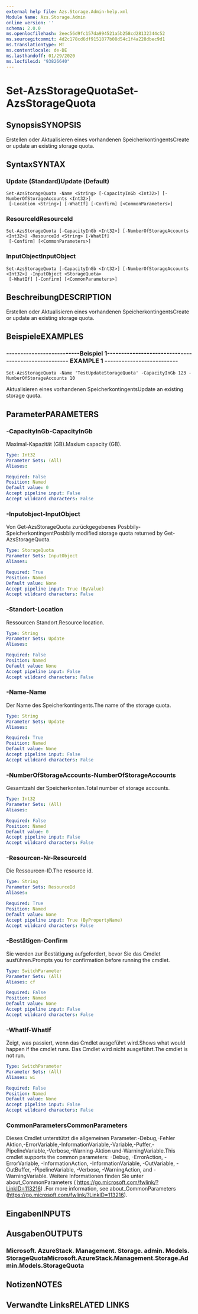 ```yaml
---
external help file: Azs.Storage.Admin-help.xml
Module Name: Azs.Storage.Admin
online version: ''
schema: 2.0.0
ms.openlocfilehash: 2eec56d9fc157da994521a5b258cd28132344c52
ms.sourcegitcommit: 4d2c178cd6df9151877b08d54c1f4a228dbec9d1
ms.translationtype: MT
ms.contentlocale: de-DE
ms.lasthandoff: 01/29/2020
ms.locfileid: "93826640"
---
```

# <span data-ttu-id="8e4f6-101">Set-AzsStorageQuota</span><span class="sxs-lookup"><span data-stu-id="8e4f6-101">Set-AzsStorageQuota</span></span>

## <span data-ttu-id="8e4f6-102">Synopsis</span><span class="sxs-lookup"><span data-stu-id="8e4f6-102">SYNOPSIS</span></span>
<span data-ttu-id="8e4f6-103">Erstellen oder Aktualisieren eines vorhandenen Speicherkontingents</span><span class="sxs-lookup"><span data-stu-id="8e4f6-103">Create or update an existing storage quota.</span></span>

## <span data-ttu-id="8e4f6-104">Syntax</span><span class="sxs-lookup"><span data-stu-id="8e4f6-104">SYNTAX</span></span>

### <span data-ttu-id="8e4f6-105">Update (Standard)</span><span class="sxs-lookup"><span data-stu-id="8e4f6-105">Update (Default)</span></span>
```
Set-AzsStorageQuota -Name <String> [-CapacityInGb <Int32>] [-NumberOfStorageAccounts <Int32>]
 [-Location <String>] [-WhatIf] [-Confirm] [<CommonParameters>]
```

### <span data-ttu-id="8e4f6-106">ResourceId</span><span class="sxs-lookup"><span data-stu-id="8e4f6-106">ResourceId</span></span>
```
Set-AzsStorageQuota [-CapacityInGb <Int32>] [-NumberOfStorageAccounts <Int32>] -ResourceId <String> [-WhatIf]
 [-Confirm] [<CommonParameters>]
```

### <span data-ttu-id="8e4f6-107">InputObject</span><span class="sxs-lookup"><span data-stu-id="8e4f6-107">InputObject</span></span>
```
Set-AzsStorageQuota [-CapacityInGb <Int32>] [-NumberOfStorageAccounts <Int32>] -InputObject <StorageQuota>
 [-WhatIf] [-Confirm] [<CommonParameters>]
```

## <span data-ttu-id="8e4f6-108">Beschreibung</span><span class="sxs-lookup"><span data-stu-id="8e4f6-108">DESCRIPTION</span></span>
<span data-ttu-id="8e4f6-109">Erstellen oder Aktualisieren eines vorhandenen Speicherkontingents</span><span class="sxs-lookup"><span data-stu-id="8e4f6-109">Create or update an existing storage quota.</span></span>

## <span data-ttu-id="8e4f6-110">Beispiele</span><span class="sxs-lookup"><span data-stu-id="8e4f6-110">EXAMPLES</span></span>

### <span data-ttu-id="8e4f6-111">--------------------------Beispiel 1--------------------------</span><span class="sxs-lookup"><span data-stu-id="8e4f6-111">-------------------------- EXAMPLE 1 --------------------------</span></span>
```
Set-AzsStorageQuota -Name 'TestUpdateStorageQuota' -CapacityInGb 123 -NumberOfStorageAccounts 10
```

<span data-ttu-id="8e4f6-112">Aktualisieren eines vorhandenen Speicherkontingents</span><span class="sxs-lookup"><span data-stu-id="8e4f6-112">Update an existing storage quota.</span></span>

## <span data-ttu-id="8e4f6-113">Parameter</span><span class="sxs-lookup"><span data-stu-id="8e4f6-113">PARAMETERS</span></span>

### <span data-ttu-id="8e4f6-114">-CapacityInGb</span><span class="sxs-lookup"><span data-stu-id="8e4f6-114">-CapacityInGb</span></span>
<span data-ttu-id="8e4f6-115">Maximal-Kapazität (GB).</span><span class="sxs-lookup"><span data-stu-id="8e4f6-115">Maxium capacity (GB).</span></span>

```yaml
Type: Int32
Parameter Sets: (All)
Aliases: 

Required: False
Position: Named
Default value: 0
Accept pipeline input: False
Accept wildcard characters: False
```

### <span data-ttu-id="8e4f6-116">-Inputobject</span><span class="sxs-lookup"><span data-stu-id="8e4f6-116">-InputObject</span></span>
<span data-ttu-id="8e4f6-117">Von Get-AzsStorageQuota zurückgegebenes Posbbily-Speicherkontingent</span><span class="sxs-lookup"><span data-stu-id="8e4f6-117">Posbbily modified storage quota returned by Get-AzsStorageQuota.</span></span>

```yaml
Type: StorageQuota
Parameter Sets: InputObject
Aliases: 

Required: True
Position: Named
Default value: None
Accept pipeline input: True (ByValue)
Accept wildcard characters: False
```

### <span data-ttu-id="8e4f6-118">-Standort</span><span class="sxs-lookup"><span data-stu-id="8e4f6-118">-Location</span></span>
<span data-ttu-id="8e4f6-119">Ressourcen Standort.</span><span class="sxs-lookup"><span data-stu-id="8e4f6-119">Resource location.</span></span>

```yaml
Type: String
Parameter Sets: Update
Aliases: 

Required: False
Position: Named
Default value: None
Accept pipeline input: False
Accept wildcard characters: False
```

### <span data-ttu-id="8e4f6-120">-Name</span><span class="sxs-lookup"><span data-stu-id="8e4f6-120">-Name</span></span>
<span data-ttu-id="8e4f6-121">Der Name des Speicherkontingents.</span><span class="sxs-lookup"><span data-stu-id="8e4f6-121">The name of the storage quota.</span></span>

```yaml
Type: String
Parameter Sets: Update
Aliases: 

Required: True
Position: Named
Default value: None
Accept pipeline input: False
Accept wildcard characters: False
```

### <span data-ttu-id="8e4f6-122">-NumberOfStorageAccounts</span><span class="sxs-lookup"><span data-stu-id="8e4f6-122">-NumberOfStorageAccounts</span></span>
<span data-ttu-id="8e4f6-123">Gesamtzahl der Speicherkonten.</span><span class="sxs-lookup"><span data-stu-id="8e4f6-123">Total number of storage accounts.</span></span>

```yaml
Type: Int32
Parameter Sets: (All)
Aliases: 

Required: False
Position: Named
Default value: 0
Accept pipeline input: False
Accept wildcard characters: False
```

### <span data-ttu-id="8e4f6-124">-Resourcen-Nr</span><span class="sxs-lookup"><span data-stu-id="8e4f6-124">-ResourceId</span></span>
<span data-ttu-id="8e4f6-125">Die Ressourcen-ID.</span><span class="sxs-lookup"><span data-stu-id="8e4f6-125">The resource id.</span></span>

```yaml
Type: String
Parameter Sets: ResourceId
Aliases: 

Required: True
Position: Named
Default value: None
Accept pipeline input: True (ByPropertyName)
Accept wildcard characters: False
```

### <span data-ttu-id="8e4f6-126">-Bestätigen</span><span class="sxs-lookup"><span data-stu-id="8e4f6-126">-Confirm</span></span>
<span data-ttu-id="8e4f6-127">Sie werden zur Bestätigung aufgefordert, bevor Sie das Cmdlet ausführen.</span><span class="sxs-lookup"><span data-stu-id="8e4f6-127">Prompts you for confirmation before running the cmdlet.</span></span>

```yaml
Type: SwitchParameter
Parameter Sets: (All)
Aliases: cf

Required: False
Position: Named
Default value: None
Accept pipeline input: False
Accept wildcard characters: False
```

### <span data-ttu-id="8e4f6-128">-WhatIf</span><span class="sxs-lookup"><span data-stu-id="8e4f6-128">-WhatIf</span></span>
<span data-ttu-id="8e4f6-129">Zeigt, was passiert, wenn das Cmdlet ausgeführt wird.</span><span class="sxs-lookup"><span data-stu-id="8e4f6-129">Shows what would happen if the cmdlet runs.</span></span>
<span data-ttu-id="8e4f6-130">Das Cmdlet wird nicht ausgeführt.</span><span class="sxs-lookup"><span data-stu-id="8e4f6-130">The cmdlet is not run.</span></span>

```yaml
Type: SwitchParameter
Parameter Sets: (All)
Aliases: wi

Required: False
Position: Named
Default value: None
Accept pipeline input: False
Accept wildcard characters: False
```

### <span data-ttu-id="8e4f6-131">CommonParameters</span><span class="sxs-lookup"><span data-stu-id="8e4f6-131">CommonParameters</span></span>
<span data-ttu-id="8e4f6-132">Dieses Cmdlet unterstützt die allgemeinen Parameter:-Debug,-Fehler Aktion,-ErrorVariable,-InformationVariable,-Variable,-Puffer,-PipelineVariable,-Verbose,-Warning-Aktion und-WarningVariable.</span><span class="sxs-lookup"><span data-stu-id="8e4f6-132">This cmdlet supports the common parameters: -Debug, -ErrorAction, -ErrorVariable, -InformationAction, -InformationVariable, -OutVariable, -OutBuffer, -PipelineVariable, -Verbose, -WarningAction, and -WarningVariable.</span></span> <span data-ttu-id="8e4f6-133">Weitere Informationen finden Sie unter about_CommonParameters ( https://go.microsoft.com/fwlink/?LinkID=113216) .</span><span class="sxs-lookup"><span data-stu-id="8e4f6-133">For more information, see about_CommonParameters (https://go.microsoft.com/fwlink/?LinkID=113216).</span></span>

## <span data-ttu-id="8e4f6-134">Eingaben</span><span class="sxs-lookup"><span data-stu-id="8e4f6-134">INPUTS</span></span>

## <span data-ttu-id="8e4f6-135">Ausgaben</span><span class="sxs-lookup"><span data-stu-id="8e4f6-135">OUTPUTS</span></span>

### <span data-ttu-id="8e4f6-136">Microsoft. AzureStack. Management. Storage. admin. Models. StorageQuota</span><span class="sxs-lookup"><span data-stu-id="8e4f6-136">Microsoft.AzureStack.Management.Storage.Admin.Models.StorageQuota</span></span>

## <span data-ttu-id="8e4f6-137">Notizen</span><span class="sxs-lookup"><span data-stu-id="8e4f6-137">NOTES</span></span>

## <span data-ttu-id="8e4f6-138">Verwandte Links</span><span class="sxs-lookup"><span data-stu-id="8e4f6-138">RELATED LINKS</span></span>

